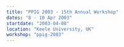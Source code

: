 ```yaml
---
title: "PPIG 2003 - 15th Annual Workshop"
dates: "8 - 10 Apr 2003"
startdate: "2003-04-08"
location: "Keele University, UK"
workshop: "ppig-2003"
---
```

